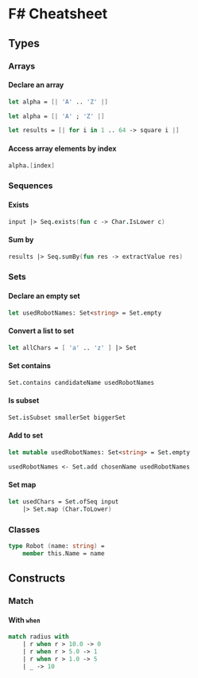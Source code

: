 ﻿# F# Cheatsheet

## Types

### Arrays
#### Declare an array
```fsharp
let alpha = [| 'A' .. 'Z' |]
```
```fsharp
let alpha = [| 'A' ; 'Z' |]
```
```fsharp
let results = [| for i in 1 .. 64 -> square i |]
```

#### Access array elements by index
```fsharp
alpha.[index]
```

### Sequences
#### Exists
```fsharp
input |> Seq.exists(fun c -> Char.IsLower c)
```
#### Sum by
```fsharp
results |> Seq.sumBy(fun res -> extractValue res)
```

### Sets
#### Declare an empty set
```fsharp
let usedRobotNames: Set<string> = Set.empty
```
#### Convert a list to set
```fsharp
let allChars = [ 'a' .. 'z' ] |> Set
```

#### Set contains
```fsharp
Set.contains candidateName usedRobotNames
```

#### Is subset
```fsharp
Set.isSubset smallerSet biggerSet
```

#### Add to set
```fsharp
let mutable usedRobotNames: Set<string> = Set.empty

usedRobotNames <- Set.add chosenName usedRobotNames
```

#### Set map
```fsharp
let usedChars = Set.ofSeq input
    |> Set.map (Char.ToLower)
```

### Classes
```fsharp
type Robot (name: string) =
    member this.Name = name
```

## Constructs
### Match
#### With `when`
```fsharp
match radius with
    | r when r > 10.0 -> 0
    | r when r > 5.0 -> 1
    | r when r > 1.0 -> 5
    | _ -> 10
```


```fsharp
```
